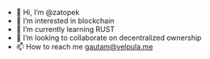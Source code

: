 - 👋 Hi, I’m @zatopek
- 👀 I’m interested in blockchain
- 🌱 I’m currently learning RUST
- 💞️ I’m looking to collaborate on decentralized ownership
- 📫 How to reach me gautam@velpula.me

<!---
zatopek/zatopek is a ✨ special ✨ repository because its `README.md` (this file) appears on your GitHub profile.
You can click the Preview link to take a look at your changes.
--->
